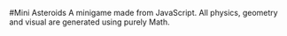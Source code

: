 #Mini Asteroids
A minigame made from JavaScript.
All physics, geometry and visual are generated using purely Math.

 
